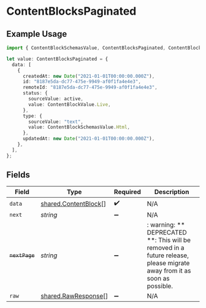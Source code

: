 # ContentBlocksPaginated

## Example Usage

```typescript
import { ContentBlockSchemasValue, ContentBlocksPaginated, ContentBlockValue } from "@stackone/stackone-client-ts/sdk/models/shared";

let value: ContentBlocksPaginated = {
  data: [
    {
      createdAt: new Date("2021-01-01T00:00:00.000Z"),
      id: "8187e5da-dc77-475e-9949-af0f1fa4e4e3",
      remoteId: "8187e5da-dc77-475e-9949-af0f1fa4e4e3",
      status: {
        sourceValue: active,
        value: ContentBlockValue.Live,
      },
      type: {
        sourceValue: "text",
        value: ContentBlockSchemasValue.Html,
      },
      updatedAt: new Date("2021-01-01T00:00:00.000Z"),
    },
  ],
};
```

## Fields

| Field                                                                                                                   | Type                                                                                                                    | Required                                                                                                                | Description                                                                                                             |
| ----------------------------------------------------------------------------------------------------------------------- | ----------------------------------------------------------------------------------------------------------------------- | ----------------------------------------------------------------------------------------------------------------------- | ----------------------------------------------------------------------------------------------------------------------- |
| `data`                                                                                                                  | [shared.ContentBlock](../../../sdk/models/shared/contentblock.md)[]                                                     | :heavy_check_mark:                                                                                                      | N/A                                                                                                                     |
| `next`                                                                                                                  | *string*                                                                                                                | :heavy_minus_sign:                                                                                                      | N/A                                                                                                                     |
| ~~`nextPage`~~                                                                                                          | *string*                                                                                                                | :heavy_minus_sign:                                                                                                      | : warning: ** DEPRECATED **: This will be removed in a future release, please migrate away from it as soon as possible. |
| `raw`                                                                                                                   | [shared.RawResponse](../../../sdk/models/shared/rawresponse.md)[]                                                       | :heavy_minus_sign:                                                                                                      | N/A                                                                                                                     |